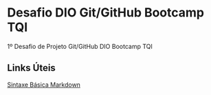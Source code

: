 # Desafio DIO Git/GitHub Bootcamp TQI
1º Desafio de Projeto Git/GitHub DIO Bootcamp TQI

## Links Úteis 
[Sintaxe Básica Markdown](https://www.markdownguide.org/basic-syntax/)

